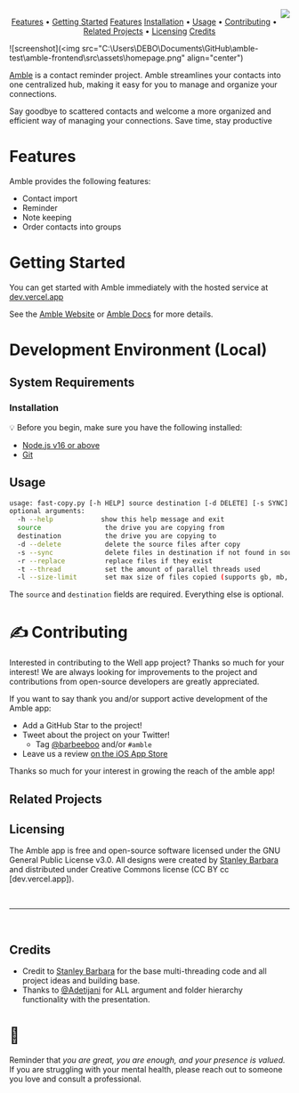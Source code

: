 <img src="icon.png" align="right" />

<p align="center">
  <a href="#Features">Features</a> •
  <a href="#Features">Getting Started</a>
  <a href="#Features">Features</a>
  <a href="#usage">Installation</a> •
  <a href="#examples">Usage</a> •
  <a href="#best-practice">Contributing</a> •
  <a href="#credits">Related Projects</a> •
  <a href="examples.md">Licensing</a>
  <a href="#credits">Credits</a>
</p>  

<p align="center">
  
![screenshot](<img src="C:\Users\DEBO\Documents\GitHub\amble-test\amble-frontend\src\assets\homepage.png" align="center")
</p>      



[Amble](https://amble-dev.vercel.app/) is a contact reminder project. Amble streamlines your contacts into one centralized hub, making it easy for you to manage and organize your connections. 

Say goodbye to scattered contacts and welcome a more organized and efficient way of managing your connections. Save time, stay productive

# Features

Amble provides the following features:

- Contact import
- Reminder
- Note keeping
- Order contacts into groups

# Getting Started

You can get started with Amble immediately with the hosted service at [dev.vercel.app](https://amble-dev.vercel.app/)


See the [Amble Website](https://amble-dev.vercel.app/) or [Amble Docs](https://docs.google.com/document/d/1XadW9SXYFdLL6W4NLDGdiZ-h9uly24InD6Raw4RVQLk/edit?usp=sharing/) for more details.


# Development Environment (Local)

## System Requirements

### Installation

:bulb: Before you begin, make sure you have the following installed:

- [Node.js v16 or above](https://nodejs.org/en/download/)
- [Git](https://git-scm.com/book/en/v2/Getting-Started-Installing-Git/)

## Usage
```sh
usage: fast-copy.py [-h HELP] source destination [-d DELETE] [-s SYNC] [-r REPLACE]
optional arguments:
  -h --help            show this help message and exit
  source                the drive you are copying from
  destination           the drive you are copying to
  -d --delete           delete the source files after copy
  -s --sync             delete files in destination if not found in source (do not use, if using with rsync)
  -r --replace          replace files if they exist
  -t --thread           set the amount of parallel threads used
  -l --size-limit       set max size of files copied (supports gb, mb, kb) eg 1.5gb
```
The `source` and `destination` fields are required. Everything else is optional.

# ✍️ Contributing

Interested in contributing to the Well app project? Thanks so much for your interest! We are always looking for improvements to the project and contributions from open-source developers are greatly appreciated.

If you want to say thank you and/or support active development of the Amble app:

- Add a GitHub Star to the project!
- Tweet about the project on your Twitter!
  - Tag [@barbeeboo](https://twitter.com/barbeeboo_) and/or `#amble`
- Leave us a review [on the iOS App Store](https:!)

Thanks so much for your interest in growing the reach of the amble app!

## Related Projects



## Licensing
The Amble app is free and open-source software licensed under the GNU General Public License v3.0. All designs were created by [Stanley Barbara](https://github.com/BarbaraStanley) and distributed under Creative Commons license (CC BY  cc [dev.vercel.app]).

<br />

---

<br />


## Credits
- Credit to [Stanley Barbara](https://github.com/BarbaraStanley) for the base multi-threading code and all project ideas and building base.   
- Thanks to [@Adetijani](https://github.com/adetijani) for ALL argument and folder hierarchy functionality with the presentation.

# 💛

Reminder that *you are great, you are enough, and your presence is valued.* If you are struggling with your mental health, please reach out to someone you love and consult a professional.